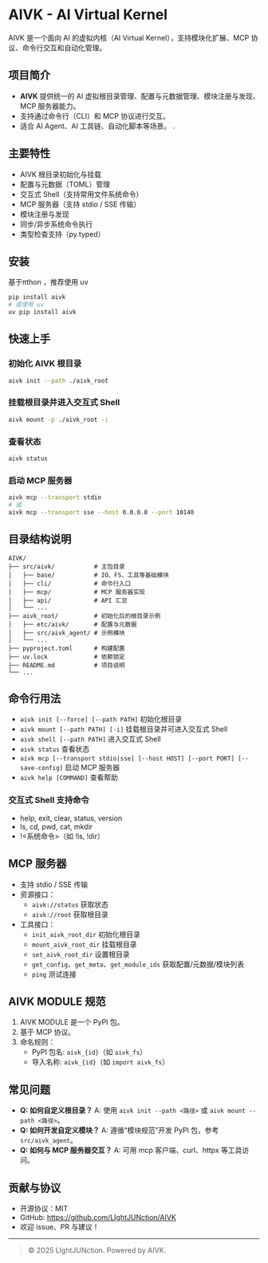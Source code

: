 # AIVK - AI Virtual Kernel

AIVK 是一个面向 AI 的虚拟内核（AI Virtual Kernel），支持模块化扩展、MCP 协议、命令行交互和自动化管理。

## 项目简介

- **AIVK** 提供统一的 AI 虚拟根目录管理、配置与元数据管理、模块注册与发现、MCP 服务器能力。
- 支持通过命令行（CLI）和 MCP 协议进行交互。
- 适合 AI Agent、AI 工具链、自动化脚本等场景。
.
## 主要特性

- AIVK 根目录初始化与挂载
- 配置与元数据（TOML）管理
- 交互式 Shell（支持常用文件系统命令）
- MCP 服务器（支持 stdio / SSE 传输）
- 模块注册与发现
- 同步/异步系统命令执行
- 类型检查支持（py.typed）

## 安装
基于πthon ，推荐使用 uv



```bash
pip install aivk
# 或使用 uv
uv pip install aivk
```

## 快速上手

### 初始化 AIVK 根目录

```bash
aivk init --path ./aivk_root
```

### 挂载根目录并进入交互式 Shell

```bash
aivk mount -p ./aivk_root -i
```

### 查看状态

```bash
aivk status
```

### 启动 MCP 服务器

```bash
aivk mcp --transport stdio
# 或
aivk mcp --transport sse --host 0.0.0.0 --port 10140
```

## 目录结构说明

```
AIVK/
├── src/aivk/           # 主包目录
│   ├── base/           # IO、FS、工具等基础模块
│   ├── cli/            # 命令行入口
│   ├── mcp/            # MCP 服务器实现
│   ├── api/            # API 汇总
│   └── ...
├── aivk_root/          # 初始化后的根目录示例
│   ├── etc/aivk/       # 配置与元数据
│   ├── src/aivk_agent/ # 示例模块
│   └── ...
├── pyproject.toml      # 构建配置
├── uv.lock             # 依赖锁定
├── README.md           # 项目说明
└── ...
```

## 命令行用法

- `aivk init [--force] [--path PATH]`  初始化根目录
- `aivk mount [--path PATH] [-i]`      挂载根目录并可进入交互式 Shell
- `aivk shell [--path PATH]`           进入交互式 Shell
- `aivk status`                        查看状态
- `aivk mcp [--transport stdio|sse] [--host HOST] [--port PORT] [--save-config]`  启动 MCP 服务器
- `aivk help [COMMAND]`                查看帮助

### 交互式 Shell 支持命令

- help, exit, clear, status, version
- ls, cd, pwd, cat, mkdir
- !<系统命令>（如 !ls, !dir）

## MCP 服务器

- 支持 stdio / SSE 传输
- 资源接口：
  - `aivk://status`  获取状态
  - `aivk://root`    获取根目录
- 工具接口：
  - `init_aivk_root_dir`  初始化根目录
  - `mount_aivk_root_dir` 挂载根目录
  - `set_aivk_root_dir`   设置根目录
  - `get_config`、`get_meta`、`get_module_ids`  获取配置/元数据/模块列表
  - `ping`  测试连接

## AIVK MODULE 规范

1. AIVK MODULE 是一个 PyPI 包。
2. 基于 MCP 协议。
3. 命名规则：
   - PyPI 包名: `aivk_{id}`（如 `aivk_fs`）
   - 导入名称: `aivk_{id}`（如 `import aivk_fs`）

## 常见问题

- **Q: 如何自定义根目录？**
  A: 使用 `aivk init --path <路径>` 或 `aivk mount --path <路径>`。
- **Q: 如何开发自定义模块？**
  A: 遵循“模块规范”开发 PyPI 包，参考 `src/aivk_agent`。
- **Q: 如何与 MCP 服务器交互？**
  A: 可用 mcp 客户端、curl、httpx 等工具访问。

## 贡献与协议

- 开源协议：MIT
- GitHub: https://github.com/LIghtJUNction/AIVK
- 欢迎 issue、PR 与建议！

---

> © 2025 LIghtJUNction. Powered by AIVK.
